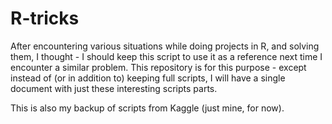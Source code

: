 # R-tricks

After encountering various situations while doing projects in R, and solving them, I thought - I should keep this script to use it as a reference next time I encounter a similar problem. This repository is for this purpose - except instead of (or in addition to) keeping full scripts, I will have a single document with just these interesting scripts parts.

This is also my backup of scripts from Kaggle (just mine, for now).

